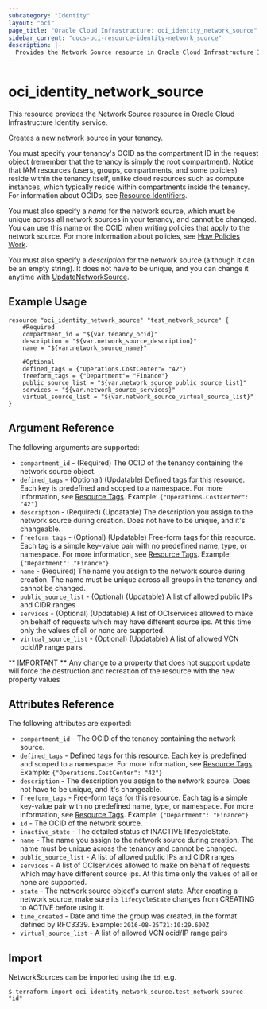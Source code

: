 ```yaml
---
subcategory: "Identity"
layout: "oci"
page_title: "Oracle Cloud Infrastructure: oci_identity_network_source"
sidebar_current: "docs-oci-resource-identity-network_source"
description: |-
  Provides the Network Source resource in Oracle Cloud Infrastructure Identity service
---
```


# oci_identity_network_source
This resource provides the Network Source resource in Oracle Cloud Infrastructure Identity service.

Creates a new network source in your tenancy.

You must specify your tenancy's OCID as the compartment ID in the request object (remember that the tenancy
is simply the root compartment). Notice that IAM resources (users, groups, compartments, and some policies)
reside within the tenancy itself, unlike cloud resources such as compute instances, which typically
reside within compartments inside the tenancy. For information about OCIDs, see
[Resource Identifiers](https://docs.cloud.oracle.com/iaas/Content/General/Concepts/identifiers.htm).

You must also specify a *name* for the network source, which must be unique across all network sources in your
tenancy, and cannot be changed.
You can use this name or the OCID when writing policies that apply to the network source. For more information
about policies, see [How Policies Work](https://docs.cloud.oracle.com/iaas/Content/Identity/Concepts/policies.htm).

You must also specify a *description* for the network source (although it can be an empty string). It does not
have to be unique, and you can change it anytime with [UpdateNetworkSource](https://docs.cloud.oracle.com/iaas/api/#/en/identity/20160918/NetworkSource/UpdateNetworkSource).


## Example Usage

```hcl
resource "oci_identity_network_source" "test_network_source" {
	#Required
	compartment_id = "${var.tenancy_ocid}"
	description = "${var.network_source_description}"
	name = "${var.network_source_name}"

	#Optional
	defined_tags = {"Operations.CostCenter"= "42"}
	freeform_tags = {"Department"= "Finance"}
	public_source_list = "${var.network_source_public_source_list}"
	services = "${var.network_source_services}"
	virtual_source_list = "${var.network_source_virtual_source_list}"
}
```

## Argument Reference

The following arguments are supported:

* `compartment_id` - (Required) The OCID of the tenancy containing the network source object.
* `defined_tags` - (Optional) (Updatable) Defined tags for this resource. Each key is predefined and scoped to a namespace. For more information, see [Resource Tags](https://docs.cloud.oracle.com/iaas/Content/General/Concepts/resourcetags.htm). Example: `{"Operations.CostCenter": "42"}` 
* `description` - (Required) (Updatable) The description you assign to the network source during creation. Does not have to be unique, and it's changeable.
* `freeform_tags` - (Optional) (Updatable) Free-form tags for this resource. Each tag is a simple key-value pair with no predefined name, type, or namespace. For more information, see [Resource Tags](https://docs.cloud.oracle.com/iaas/Content/General/Concepts/resourcetags.htm). Example: `{"Department": "Finance"}` 
* `name` - (Required) The name you assign to the network source during creation. The name must be unique across all groups in the tenancy and cannot be changed. 
* `public_source_list` - (Optional) (Updatable) A list of allowed public IPs and CIDR ranges 
* `services` - (Optional) (Updatable) A list of OCIservices allowed to make on behalf of requests which may have different source ips. At this time only the values of all or none are supported. 
* `virtual_source_list` - (Optional) (Updatable) A list of allowed VCN ocid/IP range pairs 


** IMPORTANT **
Any change to a property that does not support update will force the destruction and recreation of the resource with the new property values

## Attributes Reference

The following attributes are exported:

* `compartment_id` - The OCID of the tenancy containing the network source.
* `defined_tags` - Defined tags for this resource. Each key is predefined and scoped to a namespace. For more information, see [Resource Tags](https://docs.cloud.oracle.com/iaas/Content/General/Concepts/resourcetags.htm). Example: `{"Operations.CostCenter": "42"}` 
* `description` - The description you assign to the network source. Does not have to be unique, and it's changeable.
* `freeform_tags` - Free-form tags for this resource. Each tag is a simple key-value pair with no predefined name, type, or namespace. For more information, see [Resource Tags](https://docs.cloud.oracle.com/iaas/Content/General/Concepts/resourcetags.htm). Example: `{"Department": "Finance"}` 
* `id` - The OCID of the network source.
* `inactive_state` - The detailed status of INACTIVE lifecycleState.
* `name` - The name you assign to the network source during creation. The name must be unique across the tenancy and cannot be changed. 
* `public_source_list` - A list of allowed public IPs and CIDR ranges 
* `services` - A list of OCIservices allowed to make on behalf of requests which may have different source ips. At this time only the values of all or none are supported. 
* `state` - The network source object's current state. After creating a network source, make sure its `lifecycleState` changes from CREATING to ACTIVE before using it. 
* `time_created` - Date and time the group was created, in the format defined by RFC3339.  Example: `2016-08-25T21:10:29.600Z` 
* `virtual_source_list` - A list of allowed VCN ocid/IP range pairs 

## Import

NetworkSources can be imported using the `id`, e.g.

```
$ terraform import oci_identity_network_source.test_network_source "id"
```

